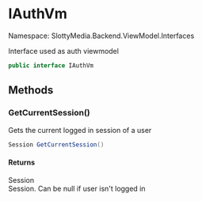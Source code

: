 # IAuthVm

Namespace: SlottyMedia.Backend.ViewModel.Interfaces

Interface used as auth viewmodel

```csharp
public interface IAuthVm
```

## Methods

### **GetCurrentSession()**

Gets the current logged in session of a user

```csharp
Session GetCurrentSession()
```

#### Returns

Session<br>
Session. Can be null if user isn't logged in
